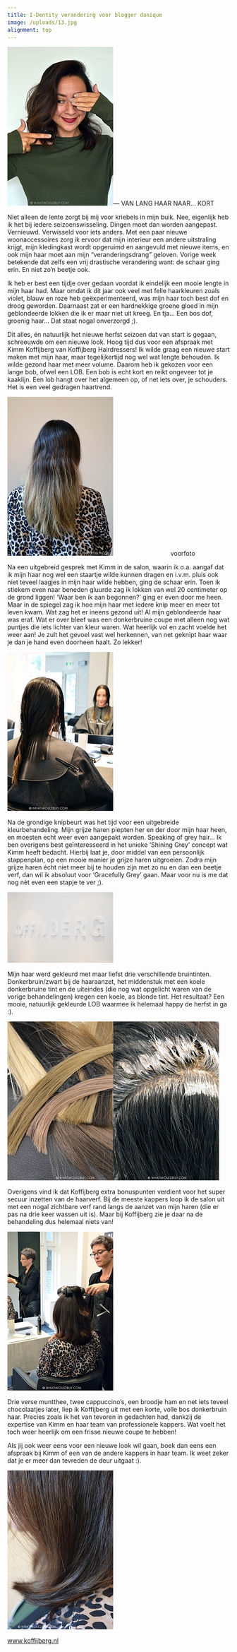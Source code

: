 ```yaml
---
title: I-Dentity verandering voor blogger danique
image: /uploads/13.jpg
alignment: top
---
```



![](/uploads/versions/kapper-kort-haar-whatwouldibuy-amsterdam-9-kleuring---x----240-360x---.jpg)— VAN LANG HAAR NAAR… KORT

Niet alleen de lente zorgt bij mij voor kriebels in mijn buik. Nee, eigenlijk heb ik het bij iedere seizoenswisseling. Dingen moet dan worden aangepast. Vernieuwd. Verwisseld voor iets anders. Met een paar nieuwe woonaccessoires zorg ik ervoor dat mijn interieur een andere uitstraling krijgt, mijn kledingkast wordt opgeruimd en aangevuld met nieuwe items, en ook mijn haar moet aan mijn “veranderingsdrang” geloven. Vorige week betekende dat zelfs een vrij drastische verandering want: de schaar ging erin. En niet zo’n beetje ook.

Ik heb er best een tijdje over gedaan voordat ik eindelijk een mooie lengte in mijn haar had. Maar omdat ik dit jaar ook veel met felle haarkleuren zoals violet, blauw en roze heb geëxperimenteerd, was mijn haar toch best dof en droog geworden. Daarnaast zat er een hardnekkige groene gloed in mijn geblondeerde lokken die ik er maar niet uit kreeg. En tja… Een bos dof, groenig haar… Dat staat nogal onverzorgd ;).

Dit alles, én natuurlijk het nieuwe herfst seizoen dat van start is gegaan, schreeuwde om een nieuwe look. Hoog tijd dus voor een afspraak met Kimm Koffijberg van Koffijberg Hairdressers! Ik wilde graag een nieuwe start maken met mijn haar, maar tegelijkertijd nog wel wat lengte behouden. Ik wilde gezond haar met meer volume. Daarom heb ik gekozen voor een lange bob, ofwel een LOB. Een bob is echt kort en reikt ongeveer tot je kaaklijn. Een lob hangt over het algemeen op, of net iets over, je schouders. Het is een veel gedragen haartrend.

![](/uploads/versions/kapper-kort-haar-whatwouldibuy-amsterdam-1---x----240-360x---.jpg)                                 voorfoto

Na een uitgebreid gesprek met Kimm in de salon, waarin ik o.a. aangaf dat ik mijn haar nog wel een staartje wilde kunnen dragen en i.v.m. pluis ook niet teveel laagjes in mijn haar wilde hebben, ging de schaar erin. Toen ik stiekem even naar beneden gluurde zag ik lokken van wel 20 centimeter op de grond liggen! ‘Waar ben ik aan begonnen?’ ging er even door me heen. Maar in de spiegel zag ik hoe mijn haar met iedere knip meer en meer tot leven kwam. Wat zag het er ineens gezond uit! Al mijn geblondeerde haar was eraf. Wat er over bleef was een donkerbruine coupe met alleen nog wat puntjes die iets lichter van kleur waren. Wat heerlijk vol en zacht voelde het weer aan! Je zult het gevoel vast wel herkennen, van net geknipt haar waar je dan je hand even doorheen haalt. Zo lekker!

![](/uploads/versions/kapper-kort-haar-whatwouldibuy-amsterdam-2-1---x----240-360x---.jpg)

Na de grondige knipbeurt was het tijd voor een uitgebreide kleurbehandeling. Mijn grijze haren piepten her en der door mijn haar heen, en moesten echt weer even aangepakt worden. Speaking of grey hair… Ik ben overigens best geïnteresseerd in het unieke ‘Shining Grey’ concept wat Kimm heeft bedacht. Hierbij laat je, door middel van een persoonlijk stappenplan, op een mooie manier je grijze haren uitgroeien. Zodra mijn grijze haren écht niet meer bij te houden zijn met zo nu en dan een beetje verf, dan wil ik absoluut voor ‘Gracefully Grey’ gaan. Maar voor nu is me dat nog nèt even een stapje te ver ;).

![](/uploads/versions/kapper-kort-haar-whatwouldibuy-amsterdam-3-koffijberg---x----240-160x---.jpg)

Mijn haar werd gekleurd met maar liefst drie verschillende bruintinten. Donkerbruin/zwart bij de haaraanzet, het middenstuk met een koele donkerbruine tint en de uiteindes (die nog wat opgelicht waren van de vorige behandelingen) kregen een koele, as blonde tint. Het resultaat? Een mooie, natuurlijk gekleurde LOB waarmee ik helemaal happy de herfst in ga :).

![](/uploads/versions/kapper-kort-haar-whatwouldibuy-amsterdam-4---x----240-360x---.jpg)![](/uploads/versions/kapper-kort-haar-whatwouldibuy-amsterdam-5-1---x----240-360x---.jpg)

Overigens vind ik dat Koffijberg extra bonuspunten verdient voor het super secuur inzetten van de haarverf. Bij de meeste kappers loop ik de salon uit met een nogal zichtbare verf rand langs de aanzet van mijn haren (die er pas na drie keer wassen uit is). Maar bij Koffijberg zie je daar na de behandeling dus helemaal niets van!

![](/uploads/versions/kapper-kort-haar-whatwouldibuy-amsterdam-7-kleuring---x----240-360x---.jpg)

Drie verse muntthee, twee cappuccino’s, een broodje ham en net iets teveel chocolaatjes later, liep ik Koffijberg uit met een korte, volle bos donkerbruin haar. Precies zoals ik het van tevoren in gedachten had, dankzij de expertise van Kimm en haar team van professionele kappers. Wat voelt het toch weer heerlijk om een frisse nieuwe coupe te hebben!

Als jij ook weer eens voor een nieuwe look wil gaan, boek dan eens een afspraak bij Kimm of een van de andere kappers in haar team. Ik weet zeker dat je er meer dan tevreden de deur uitgaat :).

![](/uploads/versions/kapper-kort-haar-whatwouldibuy-amsterdam-6---x----240-360x---.jpg)

www.koffijberg.nl